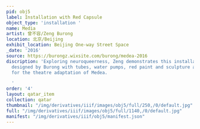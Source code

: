 ```yaml
---
pid: obj5
label: Installation with Red Capsule
object_type: 'installation '
name: Media
artist: 曾不容/Zeng Burong
location: 北京/Beijing
exhibit_location: Beijing One-way Street Space
_date: '2016'
source: https://burongz.wixsite.com/burong/medea-2016
discription: 'Exploring neuroqueerness, Zeng demonstrates this installation piece
  designed by Burong with tubes, water pumps, red paint and sculpture as a backdrop
  for the theatre adaptation of Medea.

  '
order: '4'
layout: qatar_item
collection: qatar
thumbnail: "/img/derivatives/iiif/images/obj5/full/250,/0/default.jpg"
full: "/img/derivatives/iiif/images/obj5/full/1140,/0/default.jpg"
manifest: "/img/derivatives/iiif/obj5/manifest.json"
---
```

